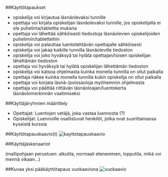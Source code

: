##Käyttötapaukset

- opiskelija voi kirjautua läsnäolevaksi tunnille
- opettaja voi kirjata opiskelijan läsnäolevaksi tunnille, jos opiskelijalla ei ole puhelinta/tablettia mukana
- opettaja voi lähettää sähköisesti tiedostoja läsnäolevien opiskelijoiden puhelimiin/tabletteihin
- opiskelija voi palauttaa luentotehtävän opettajalle sähköisesti
- opiskelija voi jakaa kaikille tunnilla läsnäoleville tiedoston
- opiskelija voi joko hyväksyä tai hylätä opettajan/toisen opiskelijan lähettämän tiedoston
- opettaja voi hyväksyä tai hylätä opiskelijan lähettämän tiedoston
- opiskelija voi katsoa ohjelmasta kuinka monella tunnilla on ollut paikalla
- opettaja näkee kuinka monella tunnilla kukin opiskelija on ollut paikalla
- opettaja voi korjata läsnä-/poissaoloja myöhemmin ohjelmasta
- opettaja voi päättää riittävän läsnäoloajan/luentokerta läsnäolomerkinnän vaatimiseksi

##Käyttäjäryhmien määrittely

- Opettajat: Luentojen vetäjä, joka vastaa luennosta (?)
- Opiskelijat: Luennoille osallistuvat henkilöt, jotka ovat suorittamassa kyseistä kurssia

##Käyttötapauskaavio(t)
![kayttotapauskaavio](http://users.metropolia.fi/~tarjajar/ohtu/kayttotapaukset.jpg)

##Käyttäjäskenaariot

(mallipohjaan perustuen: alkutila, normaali eteneminen, lopputila, mikä voi mennä vikaan...)

##Kuvaa yksi pääkäyttötapaus vuokaaviona
![vuokaavio](http://users.metropolia.fi/~tarjajar/ohtu/vuokaavio.jpg)

